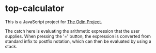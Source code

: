 # top-calculator

This is a JavaScript project for [The Odin Project](https://www.theodinproject.com/courses/web-development-101/lessons/calculator).

The catch here is evaluating the arithmetic expression that the user supplies. When pressing the '=' button, the expression is converted from standard infix to postfix notation, which can then be evaluated by using a stack.
